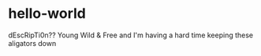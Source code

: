 # hello-world
dEscRipTi0n??
Young Wild & Free and I'm having a hard time keeping these aligators down
